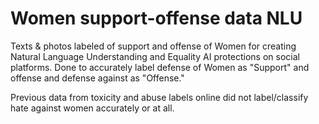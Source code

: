 # Women support-offense data NLU

Texts & photos labeled of support and offense of Women for creating Natural Language Understanding and Equality AI protections on social platforms. Done to accurately label defense of Women as "Support" and offense and defense against as "Offense." 

Previous data from toxicity and abuse labels online did not label/classify hate against women accurately or at all. 
